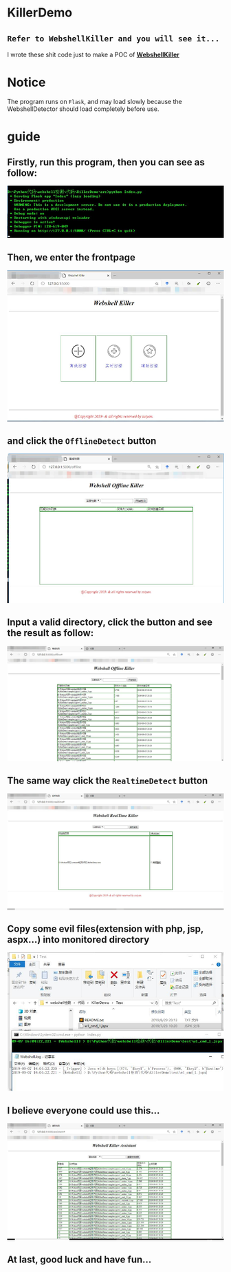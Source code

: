 # KillerDemo
`Refer to WebshellKiller and you will see it... `
---
I wrote these shit code just to make a POC of [**WebshellKiller**](https://github.com/fragileeye/WebshellKiller)

# Notice
The program runs on `Flask`, and may load slowly because the WebshellDetector should load completely before use.

# guide

Firstly, run this program, then you can see as follow:
---
![StartRunning](https://github.com/fragileeye/KillerDemo/blob/master/images/1.jpg)


Then, we enter the frontpage
---
![FrontPage](https://github.com/fragileeye/KillerDemo/blob/master/images/2.jpg)


and click the `OfflineDetect` button
---
![Offline](https://github.com/fragileeye/KillerDemo/blob/master/images/3.jpg)


Input a valid directory, click the button and see the result as follow:
---
![OfflineResult](https://github.com/fragileeye/KillerDemo/blob/master/images/4.jpg)


The same way click the `RealtimeDetect` button
---
![Realtime](https://github.com/fragileeye/KillerDemo/blob/master/images/5.jpg)


Copy some evil files(extension with php, jsp, aspx...) into monitored directory
---
![RealtimeResult](https://github.com/fragileeye/KillerDemo/blob/master/images/6.jpg)


I believe everyone could use this...
---
![AssistantResult](https://github.com/fragileeye/KillerDemo/blob/master/images/7.jpg)


## At last, good luck and have fun...

